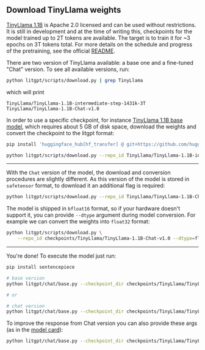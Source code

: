 ## Download TinyLlama weights

[TinyLlama 1.1B](https://github.com/jzhang38/TinyLlama/) is Apache 2.0 licensed and can be used without restrictions.
It is still in development and at the time of writing this, checkpoints for the model trained up to 2T tokens are available.
The target is to train it for ~3 epochs on 3T tokens total. For more details on the schedule and progress of the pretraining, see the official [README](https://github.com/jzhang38/TinyLlama/tree/main).

There are two version of TinyLlama available: a base one and a fine-tuned "Chat" version.
To see all available versions, run:

```bash
python litgpt/scripts/download.py | grep TinyLlama
```

which will print

```text
TinyLlama/TinyLlama-1.1B-intermediate-step-1431k-3T
TinyLlama/TinyLlama-1.1B-Chat-v1.0
```

In order to use a specific checkpoint, for instance [TinyLlama 1.1B base model](https://huggingface.co/TinyLlama/TinyLlama-1.1B-intermediate-step-1431k-3T), which requires about 5 GB of disk space, download the weights and convert the checkpoint to the litgpt format:

```bash
pip install 'huggingface_hub[hf_transfer] @ git+https://github.com/huggingface/huggingface_hub'

python litgpt/scripts/download.py --repo_id TinyLlama/TinyLlama-1.1B-intermediate-step-1431k-3T
```

-----

With the `Chat` version of the model, the download and conversion procedures are slightly different.
As this version of the model is stored in `safetensor` format, to download it an additional flag is required:

```bash
python litgpt/scripts/download.py --repo_id TinyLlama/TinyLlama-1.1B-Chat-v1.0
```

The model is shipped in `bfloat16` format, so if your hardware doesn't support it, you can provide `--dtype` argument during model conversion. For example we can convert the weights into `float32` format:

```bash
python litgpt/scripts/download.py \
    --repo_id checkpoints/TinyLlama/TinyLlama-1.1B-Chat-v1.0 --dtype=float32
```

-----

You're done! To execute the model just run:

```bash
pip install sentencepiece

# base version
python litgpt/chat/base.py --checkpoint_dir checkpoints/TinyLlama/TinyLlama-1.1B-intermediate-step-1431k-3T

# or

# chat version
python litgpt/chat/base.py --checkpoint_dir checkpoints/TinyLlama/TinyLlama-1.1B-Chat-v1.0
```

To improve the response from Chat version you can also provide these args (as in the [model card](https://huggingface.co/TinyLlama/TinyLlama-1.1B-Chat-v1.0)):

```bash
python litgpt/chat/base.py --checkpoint_dir checkpoints/TinyLlama/TinyLlama-1.1B-Chat-v1.0 --top_k=50 --temperature=0.7
```
